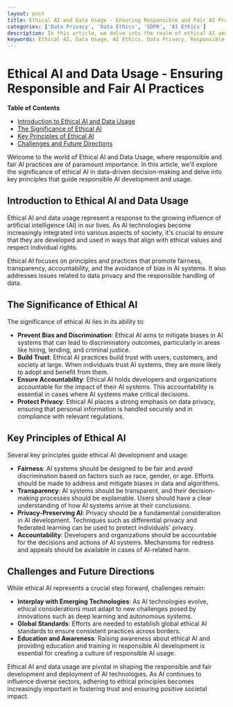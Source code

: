 ```yaml
---
layout: post
title: Ethical AI and Data Usage - Ensuring Responsible and Fair AI Practices
categories: ['Data Privacy', 'Data Ethics', 'GDPR', 'AI Ethics']
description: In this article, we delve into the realm of ethical AI and data usage, exploring the importance of responsible and fair AI practices in the era of data-driven decision-making.
keywords: Ethical AI, Data Usage, AI Ethics, Data Privacy, Responsible AI
---
```

# Ethical AI and Data Usage - Ensuring Responsible and Fair AI Practices

**Table of Contents**

- [Introduction to Ethical AI and Data Usage](#introduction-to-ethical-ai-and-data-usage)
- [The Significance of Ethical AI](#the-significance-of-ethical-ai)
- [Key Principles of Ethical AI](#key-principles-of-ethical-ai)
- [Challenges and Future Directions](#challenges-and-future-directions)

Welcome to the world of Ethical AI and Data Usage, where responsible and fair AI practices are of paramount importance. In this article, we'll explore the significance of ethical AI in data-driven decision-making and delve into key principles that guide responsible AI development and usage.

## Introduction to Ethical AI and Data Usage

Ethical AI and data usage represent a response to the growing influence of artificial intelligence (AI) in our lives. As AI technologies become increasingly integrated into various aspects of society, it's crucial to ensure that they are developed and used in ways that align with ethical values and respect individual rights.

Ethical AI focuses on principles and practices that promote fairness, transparency, accountability, and the avoidance of bias in AI systems. It also addresses issues related to data privacy and the responsible handling of data.

## The Significance of Ethical AI

The significance of ethical AI lies in its ability to:

- **Prevent Bias and Discrimination**: Ethical AI aims to mitigate biases in AI systems that can lead to discriminatory outcomes, particularly in areas like hiring, lending, and criminal justice.
- **Build Trust**: Ethical AI practices build trust with users, customers, and society at large. When individuals trust AI systems, they are more likely to adopt and benefit from them.
- **Ensure Accountability**: Ethical AI holds developers and organizations accountable for the impact of their AI systems. This accountability is essential in cases where AI systems make critical decisions.
- **Protect Privacy**: Ethical AI places a strong emphasis on data privacy, ensuring that personal information is handled securely and in compliance with relevant regulations.

## Key Principles of Ethical AI

Several key principles guide ethical AI development and usage:

- **Fairness**: AI systems should be designed to be fair and avoid discrimination based on factors such as race, gender, or age. Efforts should be made to address and mitigate biases in data and algorithms.
- **Transparency**: AI systems should be transparent, and their decision-making processes should be explainable. Users should have a clear understanding of how AI systems arrive at their conclusions.
- **Privacy-Preserving AI**: Privacy should be a fundamental consideration in AI development. Techniques such as differential privacy and federated learning can be used to protect individuals' privacy.
- **Accountability**: Developers and organizations should be accountable for the decisions and actions of AI systems. Mechanisms for redress and appeals should be available in cases of AI-related harm.

## Challenges and Future Directions

While ethical AI represents a crucial step forward, challenges remain:

- **Interplay with Emerging Technologies**: As AI technologies evolve, ethical considerations must adapt to new challenges posed by innovations such as deep learning and autonomous systems.
- **Global Standards**: Efforts are needed to establish global ethical AI standards to ensure consistent practices across borders.
- **Education and Awareness**: Raising awareness about ethical AI and providing education and training in responsible AI development is essential for creating a culture of responsible AI usage.

Ethical AI and data usage are pivotal in shaping the responsible and fair development and deployment of AI technologies. As AI continues to influence diverse sectors, adhering to ethical principles becomes increasingly important in fostering trust and ensuring positive societal impact.
